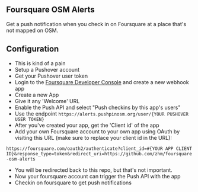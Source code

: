 ## Foursquare OSM Alerts

Get a push notification when you check in on Foursquare at a place that's not mapped on OSM.

## Configuration
- This is kind of a pain
- Setup a Pushover account
- Get your Pushover user token
- Login to the [Foursquare Developer Console](https://foursquare.com/developers/apps) and create a new webhook app
- Create a new App
- Give it any 'Welcome' URL
- Enable the Push API and select "Push checkins by this app's users"
- Use the endpoint `https://alerts.pushpinosm.org/user/{YOUR PUSHOVER USER TOKEN}`
- After you've created your app, get the 'Client id' of the app
- Add your own Foursquare account to your own app using OAuth by visiting this URL (make sure to replace your client id in the URL):

`https://foursquare.com/oauth2/authenticate?client_id=#{YOUR APP CLIENT ID}&response_type=token&redirect_uri=https://github.com/zhm/foursquare-osm-alerts`

- You will be redirected back to this repo, but that's not important.
- Now your foursquare account can trigger the Push API with the app
- Checkin on foursquare to get push notifications
